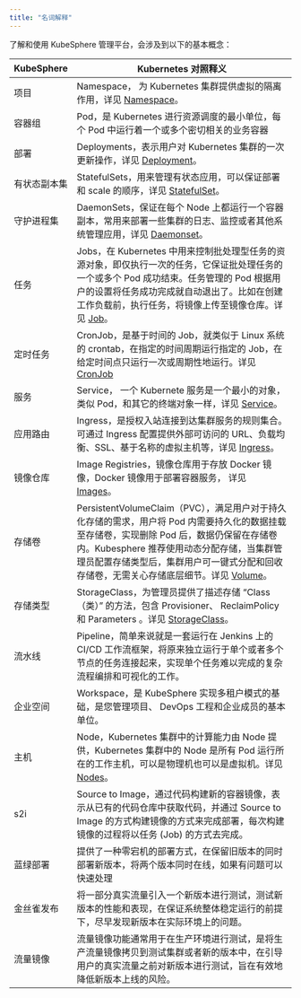 ```yaml
---
title: "名词解释"
---
```


了解和使用 KubeSphere 管理平台，会涉及到以下的基本概念：

 
|  KubeSphere  | Kubernetes 对照释义 |
|------------|--------------|
|项目|Namespace， 为 Kubernetes 集群提供虚拟的隔离作用，详见 [Namespace](https://kubernetes.io/docs/concepts/overview/working-with-objects/namespaces/)。|
|容器组| Pod，是 Kubernetes 进行资源调度的最小单位，每个 Pod 中运行着一个或多个密切相关的业务容器 |
|部署|Deployments，表示用户对 Kubernetes 集群的一次更新操作，详见 [Deployment](https://kubernetes.io/docs/concepts/workloads/controllers/deployment/)。|
|有状态副本集|StatefulSets，用来管理有状态应用，可以保证部署和 scale 的顺序，详见 [StatefulSet](https://kubernetes.io/docs/concepts/workloads/controllers/statefulset/)。|
|守护进程集|DaemonSets，保证在每个 Node 上都运行一个容器副本，常用来部署一些集群的日志、监控或者其他系统管理应用，详见 [Daemonset](https://kubernetes.io/docs/concepts/workloads/controllers/daemonset/)。|
|任务|Jobs，在 Kubernetes 中用来控制批处理型任务的资源对象，即仅执行一次的任务，它保证批处理任务的一个或多个 Pod 成功结束。任务管理的 Pod 根据用户的设置将任务成功完成就自动退出了。比如在创建工作负载前，执行任务，将镜像上传至镜像仓库。详见 [Job](https://kubernetes.io/docs/concepts/workloads/controllers/jobs-run-to-completion/)。|
|定时任务|CronJob，是基于时间的 Job，就类似于 Linux 系统的 crontab，在指定的时间周期运行指定的 Job，在给定时间点只运行一次或周期性地运行。详见 [CronJob](https://kubernetes.io/docs/concepts/workloads/controllers/cron-jobs/)|
|服务|Service， 一个 Kubernete 服务是一个最小的对象，类似 Pod，和其它的终端对象一样，详见 [Service](https://kubernetes.io/docs/concepts/services-networking/service/)。|
|应用路由|Ingress，是授权入站连接到达集群服务的规则集合。可通过 Ingress 配置提供外部可访问的 URL、负载均衡、SSL、基于名称的虚拟主机等，详见 [Ingress](https://kubernetes.io/docs/concepts/services-networking/ingress/)。|
|镜像仓库|Image Registries，镜像仓库用于存放 Docker 镜像，Docker 镜像用于部署容器服务， 详见 [Images](https://kubernetes.io/docs/concepts/containers/images/)。|
|存储卷|PersistentVolumeClaim（PVC），满足用户对于持久化存储的需求，用户将 Pod 内需要持久化的数据挂载至存储卷，实现删除 Pod 后，数据仍保留在存储卷内。Kubesphere 推荐使用动态分配存储，当集群管理员配置存储类型后，集群用户可一键式分配和回收存储卷，无需关心存储底层细节。详见 [Volume](https://kubernetes.io/docs/concepts/storage/persistent-volumes/#persistentvolumeclaims)。|
|存储类型|StorageClass，为管理员提供了描述存储 “Class（类）” 的方法，包含 Provisioner、 ReclaimPolicy 和 Parameters 。详见 [StorageClass](https://kubernetes.io/docs/concepts/storage/storage-classes/)。|
|流水线|Pipeline，简单来说就是一套运行在 Jenkins 上的 CI/CD 工作流框架，将原来独立运行于单个或者多个节点的任务连接起来，实现单个任务难以完成的复杂流程编排和可视化的工作。|
|企业空间|Workspace，是 KubeSphere 实现多租户模式的基础，是您管理项目、 DevOps 工程和企业成员的基本单位。
主机|Node，Kubernetes 集群中的计算能力由 Node 提供，Kubernetes 集群中的 Node 是所有 Pod 运行所在的工作主机，可以是物理机也可以是虚拟机。详见 [Nodes](https://kubernetes.io/docs/concepts/architecture/nodes/)。|
|s2i| Source to Image，通过代码构建新的容器镜像，表示从已有的代码仓库中获取代码，并通过 Source to Image 的方式构建镜像的方式来完成部署，每次构建镜像的过程将以任务 (Job) 的方式去完成。|
|蓝绿部署| 提供了一种零宕机的部署方式，在保留旧版本的同时部署新版本，将两个版本同时在线，如果有问题可以快速处理|
|金丝雀发布|将一部分真实流量引入一个新版本进行测试，测试新版本的性能和表现，在保证系统整体稳定运行的前提下，尽早发现新版本在实际环境上的问题。|
|流量镜像| 流量镜像功能通常用于在生产环境进行测试，是将生产流量镜像拷贝到测试集群或者新的版本中，在引导用户的真实流量之前对新版本进行测试，旨在有效地降低新版本上线的风险。|